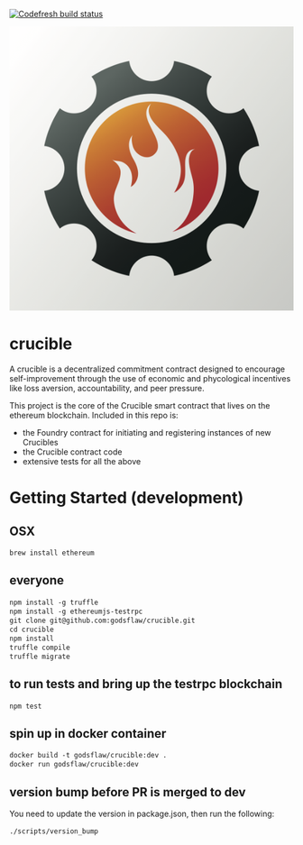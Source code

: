 [![Codefresh build status]( https://g.codefresh.io/api/badges/build?repoOwner=godsflaw&repoName=crucible&branch=dev&pipelineName=crucible&accountName=godsflaw&key=eyJhbGciOiJIUzI1NiJ9.NTljZGM0MWUyYzU0ZTcwMDAxY2Y5NTg1.2DX4cg1dpW9ZLu5kV-goA1vC-GatcnyaQB2Tkabd6ZQ&type=cf-1)]( https://g.codefresh.io/repositories/godsflaw/crucible/builds?filter=trigger:build;branch:dev;service:59cdc506f586af000152b93e~crucible)

![Crucible](crucible.png)

# crucible
A crucible is a decentralized commitment contract designed to encourage
self-improvement through the use of economic and phycological incentives like
loss aversion, accountability, and peer pressure.

This project is the core of the Crucible smart contract that lives on the
ethereum blockchain.  Included in this repo is:
* the Foundry contract for initiating and registering instances of new Crucibles
* the Crucible contract code
* extensive tests for all the above

# Getting Started (development)

## OSX
```
brew install ethereum
```

## everyone
```
npm install -g truffle
npm install -g ethereumjs-testrpc
git clone git@github.com:godsflaw/crucible.git
cd crucible
npm install
truffle compile
truffle migrate
```

## to run tests and bring up the testrpc blockchain
```
npm test
```

## spin up in docker container
```
docker build -t godsflaw/crucible:dev .
docker run godsflaw/crucible:dev
```

## version bump before PR is merged to dev

You need to update the version in package.json, then run the following:
```
./scripts/version_bump
```
